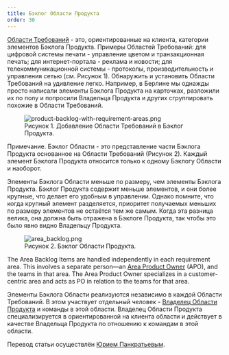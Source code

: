 ```yaml
---
title: Бэклог Области Продукта
order: 30
---
```


[Области Требований](requirement-areas.html) - это, ориентированные на клиента, категории элементов Бэклога Продукта. Примеры Областей Требований: для цифровой системы печати - управление цветом и транзакционная печать; для интернет-портала - реклама и новости; для телекоммуникационной системы - протоколы, производительность и управления сетью (см. Рисунок 1). Обнаружить и установить Области Требований на удивление легко. Например, в Берлине мы однажды просто написали элементы Бэклога Продукта на карточках, разложили их по полу и попросили Владельца Продукта и других сгруппировать похожие в Области Требований.

<figure>
  <img src="/img/less-huge/product-backlog-with-requirement-areas.png" alt="product-backlog-with-requirement-areas.png">
  <figcaption>Рисунок 1. Добавление Области Требований в Бэклог Продукта.</figcaption>
</figure>

Примечание. Бэклог Области - это представление части Бэклога Продукта основанное на Области Требований (Рисунок 2). Каждый элемент Бэклога Продукта относится только к одному Бэклогу Области и наоборот.

Элементы Бэклога Области меньше по размеру, чем элементы Бэклога Продукта. Бэклог Продукта содержит меньше элементов, и они более крупные, что делает его удобным в управлении. Однако помните, что когда крупный элемент разделяется, приоритет получаемых меньших по размеру элементов не остаётся тем же самым. Когда эта разница велика, она должна быть отражена в Бэклоге Продукта, так чтобы это было явно видно Владельцу Продукта.

<figure>
  <img src="/img/less-huge/area_backlog.png" alt="area_backlog.png">
  <figcaption>Рисунок 2. Бэклог Области Продукта.</figcaption>
</figure>

The Area Backlog Items are handled independently in each requirement area. This involves a separate person—an [Area Product Owner](area-product-owner.html) (APO), and the teams in that area. The Area Product Owner specializes in a customer-centric area and acts as PO in relation to the teams for that area.

Элементы Бэклога Области реализуются независимо в каждой Области Требований. В этом участвует отдельный человек - [Владелец Области Продукта](area-product-owner.html) и команды в этой области. Владелец Области Продукта специализируется в ориентированной на клиента области и действует в качестве Владельца Продукта по отношению к командам в этой области.

Перевод статьи осуществлён [Юрием Панкратьевым](https://www.linkedin.com/in/yuriypankratyev).
